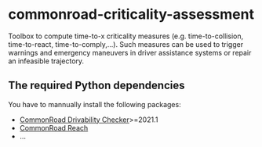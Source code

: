 # commonroad-criticality-assessment

Toolbox to compute time-to-x criticality measures (e.g. time-to-collision, time-to-react, time-to-comply,...). Such measures can be used to trigger warnings and emergency maneuvers in driver assistance systems or repair an infeasible trajectory. 

## The required Python dependencies

You have to mannually install the following packages:
* [CommonRoad Drivability Checker](https://commonroad.in.tum.de/drivability-checker)>=2021.1
* [CommonRoad Reach](https://gitlab.lrz.de/cps/commonroad-reachable-set)
* ...

